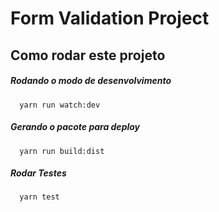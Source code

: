 # Form Validation Project

## Como rodar este projeto

##### Rodando o modo de desenvolvimento


```
  yarn run watch:dev
```

##### Gerando o pacote para deploy

```
  yarn run build:dist
```

##### Rodar Testes

```
  yarn test
```
